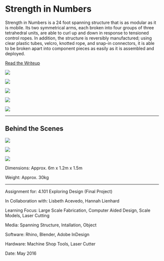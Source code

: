 # Strength in Numbers

Strength in Numbers is a 24 foot spanning structure that is as modular as it is mobile. Its two symmetrical arms, each broken into four groups of three tetrahedral units, are able to curl up and down in response to tensioned control ropes. In addition, the structure is reversibly manufactured; using clear plastic tubes, velcro, knotted rope, and snap-in connectors, it is able to be broken apart into component pieces as easily as it is assembled and deployed.

[Read the Writeup](StrengthInNumbers.pdf)

![](StrengthInNumbers1.jpg)

![](StrengthInNumbers2.jpg)

![](StrengthInNumbers3.jpg)

![](StrengthInNumbers4.jpg)

![](StrengthInNumbers5.jpg)

---

## Behind the Scenes

![](StrengthInNumbers6.jpg)

![](StrengthInNumbers7.jpg)

![](StrengthInNumbers8.jpg)

Dimensions: Approx. 6m x 1.2m x 1.5m

Weight: Approx. 30kg

---

Assignment for: 4.101 Exploring Design (Final Project)

In Collaboration with: Lisbeth Acevedo, Hannah Lienhard

Learning Focus: Large Scale Fabrication, Computer Aided Design, Scale Models, Laser Cutting

Media: Spanning Structure, Intallation, Object

Software: Rhino, Blender, Adobe InDesign

Hardware: Machine Shop Tools, Laser Cutter

Date: May 2016


